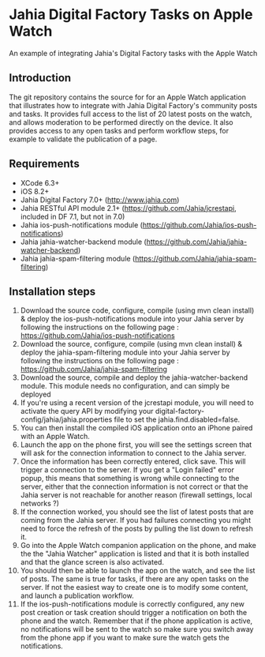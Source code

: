 # Jahia Digital Factory Tasks on Apple Watch
An example of integrating Jahia's Digital Factory tasks with the Apple Watch

## Introduction

The git repository contains the source for for an Apple Watch application that illustrates how to integrate with Jahia Digital Factory's community posts and tasks. It provides full access to the list of 20 latest posts on the watch, and allows moderation to be performed directly on the device. It also provides access to any open tasks and perform workflow steps, for example to validate the publication of a page.

## Requirements

- XCode 6.3+
- iOS 8.2+
- Jahia Digital Factory 7.0+ (http://www.jahia.com)
- Jahia RESTful API module 2.1+ (https://github.com/Jahia/jcrestapi, included in DF 7.1, but not in 7.0)
- Jahia ios-push-notifications module (https://github.com/Jahia/ios-push-notifications)
- Jahia jahia-watcher-backend module (https://github.com/Jahia/jahia-watcher-backend)
- Jahia jahia-spam-filtering module (https://github.com/Jahia/jahia-spam-filtering)

## Installation steps

1. Download the source code, configure, compile (using mvn clean install) & deploy the ios-push-notifications module into your Jahia server by following the instructions on the following page : https://github.com/Jahia/ios-push-notifications
2. Download the source, configure, compile (using mvn clean install) & deploy the jahia-spam-filtering module into your Jahia server by following the instructions on the following page : https://github.com/Jahia/jahia-spam-filtering
3. Download the source, compile and deploy the jahia-watcher-backend module. This module needs no configuration, and can simply be deployed
4. If you're using a recent version of the jcrestapi module, you will need to activate the query API by modifying your digital-factory-config/jahia/jahia.properties file to set the jahia.find.disabled=false. 
5. You can then install the compiled iOS application onto an iPhone paired with an Apple Watch.
6. Launch the app on the phone first, you will see the settings screen that will ask for the connection information to connect to the Jahia server. 
7. Once the information has been correctly entered, click save. This will trigger a connection to the server. If you get a "Login failed" error popup, this means that something is wrong while connecting to the server, either that the connection information is not correct or that the Jahia server is not reachable for another reason (firewall settings, local networks ?)
8. If the connection worked, you should see the list of latest posts that are coming from the Jahia server. If you had failures connecting you might need to force the refresh of the posts by pulling the list down to refresh it.
9. Go into the Apple Watch companion application on the phone, and make the the "Jahia Watcher" application is listed and that it is both installed and that the glance screen is also activated.
10. You should then be able to launch the app on the watch, and see the list of posts. The same is true for tasks, if there are any open tasks on the server. If not the easiest way to create one is to modify some content, and launch a publication workflow.
11. If the ios-push-notifications module is correctly configured, any new post creation or task creation should trigger a notification on both the phone and the watch. Remember that if the phone application is active, no notifications will be sent to the watch so make sure you switch away from the phone app if you want to make sure the watch gets the notifications.

